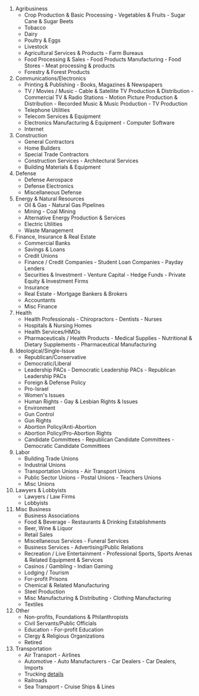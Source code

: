 1.  Agribusiness
     - Crop Production & Basic Processing
           - Vegetables & Fruits
           - Sugar Cane & Sugar Beets
     - Tobacco
     - Dairy
     - Poultry & Eggs
     - Livestock
     - Agricultural Services & Products
           - Farm Bureaus
     - Food Processing & Sales
           - Food Products Manufacturing
           - Food Stores
           - Meat processing & products
     - Forestry & Forest Products
2. Communications/Electronics
     - Printing & Publishing
           - Books, Magazines & Newspapers
     - TV / Movies / Music
           - Cable & Satellite TV Production & Distribution
           - Commercial TV & Radio Stations
           - Motion Picture Production & Distribution
           - Recorded Music & Music Production
           - TV Production
     - Telephone Utilities
     - Telecom Services & Equipment
     - Electronics Manufacturing & Equipment
           - Computer Software
     - Internet
3. Construction
     - General Contractors
     - Home Builders
     - Special Trade Contractors
     - Construction Services
           - Architectural Services
     - Building Materials & Equipment
4. Defense
     - Defense Aerospace
     - Defense Electronics
     - Miscellaneous Defense
5. Energy & Natural Resources
     - Oil & Gas
           - Natural Gas Pipelines
     - Mining
           - Coal Mining
     - Alternative Energy Production & Services
     - Electric Utilities
     - Waste Management
6. Finance, Insurance & Real Estate
     - Commercial Banks
     - Savings & Loans
     - Credit Unions
     - Finance / Credit Companies
           - Student Loan Companies
           - Payday Lenders
     - Securities & Investment
           - Venture Capital
           - Hedge Funds
           - Private Equity & Investment Firms
     - Insurance
     - Real Estate
           - Mortgage Bankers & Brokers
     - Accountants
     - Misc Finance
7. Health
     - Health Professionals
           - Chiropractors
           - Dentists
           - Nurses
     - Hospitals & Nursing Homes
     - Health Services/HMOs
     - Pharmaceuticals / Health Products
           - Medical Supplies
           - Nutritional & Dietary Supplements
           - Pharmaceutical Manufacturing
8. Ideological/Single-Issue
     - Republican/Conservative
     - Democratic/Liberal
     - Leadership PACs
           - Democratic Leadership PACs
           - Republican Leadership PACs
     - Foreign & Defense Policy
     - Pro-Israel
     - Women's Issues
     - Human Rights
           - Gay & Lesbian Rights & Issues
     - Environment
     - Gun Control
     - Gun Rights
     - Abortion Policy/Anti-Abortion
     - Abortion Policy/Pro-Abortion Rights
     - Candidate Committees
           - Republican Candidate Committees
           - Democratic Candidate Committees
9. Labor
     - Building Trade Unions
     - Industrial Unions
     - Transportation Unions
           - Air Transport Unions
     - Public Sector Unions
           - Postal Unions
           - Teachers Unions
     - Misc Unions
10. Lawyers & Lobbyists
     - Lawyers / Law Firms
     - Lobbyists
11. Misc Business
     - Business Associations
     - Food & Beverage
           - Restaurants & Drinking Establishments
     - Beer, Wine & Liquor
     - Retail Sales
     - Miscellaneous Services
           - Funeral Services
     - Business Services
           - Advertising/Public Relations
     - Recreation / Live Entertainment
           - Professional Sports, Sports Arenas & Related Equipment & Services
     - Casinos / Gambling
           - Indian Gaming
     - Lodging / Tourism
     - For-profit Prisons
     - Chemical & Related Manufacturing
     - Steel Production
     - Misc Manufacturing & Distributing
           - Clothing Manufacturing
     - Textiles
12. Other
     - Non-profits, Foundations & Philanthropists
     - Civil Servants/Public Officials
     - Education
           - For-profit Education
     - Clergy & Religious Organizations
     - Retired
13. Transportation
     - Air Transport
           - Airlines
     - Automotive
           - Auto Manufacturers
           - Car Dealers
           - Car Dealers, Imports
     - Trucking [details](https://www.truckingoffice.com/)
     - Railroads
     - Sea Transport
           - Cruise Ships & Lines